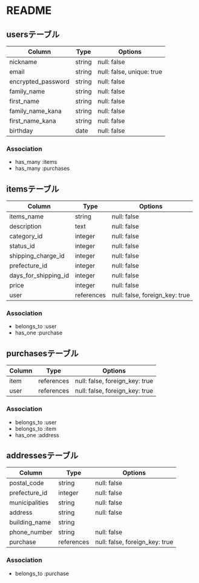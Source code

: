 # README

## usersテーブル

| Column             | Type   | Options                   |
|--------------------|--------|---------------------------|
| nickname           | string | null: false               |
| email              | string | null: false, unique: true |
| encrypted_password | string | null: false               |
| family_name        | string | null: false               |
| first_name         | string | null: false               |
| family_name_kana   | string | null: false               |
| first_name_kana    | string | null: false               |
| birthday           | date   | null: false               |

### Association

- has_many :items
- has_many :purchases



## itemsテーブル

| Column               | Type       | Options                         |
|----------------------|------------|---------------------------------|
| items_name           | string     | null: false                     |
| description          | text       | null: false                     |
| category_id          | integer    | null: false                     |
| status_id            | integer    | null: false                     |
| shipping_charge_id   | integer    | null: false                     |
| prefecture_id        | integer    | null: false                     |
| days_for_shipping_id | integer    | null: false                     |
| price                | integer    | null: false                     |
| user                 | references | null: false, foreign_key: true  |

### Association
- belongs_to :user
- has_one :purchase



## purchasesテーブル

| Column | Type       | Options                         |
|--------|------------|---------------------------------|
| item   | references | null: false, foreign_key: true  |
| user   | references | null: false, foreign_key: true  |

### Association
- belongs_to :user
- belongs_to :item
- has_one :address



## addressesテーブル

| Column         | Type       | Options                         |
|----------------|------------|---------------------------------|
| postal_code    | string     | null: false                     |
| prefecture_id  | integer    | null: false                     |  
| municipalities | string     | null: false                     |
| address        | string     | null: false                     |
| building_name  | string     |                                 |
| phone_number   | string     | null: false                     |
| purchase       | references | null: false, foreign_key: true  | 

### Association
- belongs_to :purchase
